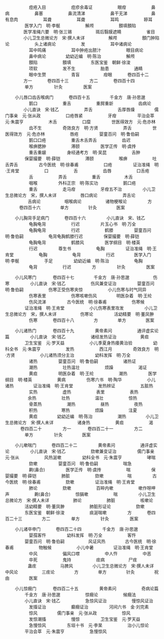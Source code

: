 <!-- { "loadSidebar": true } -->
　　 　　　 痘疮入目
　　 　　　 痘疹余毒证
　　 　　　 眼疳
　　 　　　 鼻病
　　 　　　 鼻塞
　　 　　　 鼻流清涕
　　 　　　 鼻干无涕
　　　　　  鼻有息肉
　　 　　　 耳聋
　　 　　　 耳聋
　　 　　　 耳鸣
　　 　　　 聤耳
　　 　　 医学入门　明·李梴
　　 　　　 解颅
　　 　　　 顖填顖陷
　　　　  医学准绳六要　明·张三锡　　 　　　 斑后翳膜遮睛
　　 　　　 雀目
　　　　  小儿卫生总微论方　宋·撰人未详　　 　　　 解颅
　　 　　　 顖门肿陷论
　　 　　　 头上诸病论
　　 　　　 发
　　 　　　 耳中诸病论
　　 　　　 耳中鸣痛
　　 　　　 耳中肿疮出脓汁
　　 　　　 眼目病论
　　 　　　 鼻中病论
　　　　  幼幼近编　明·陈治
　　 　　　 解颅
　　 　　　 顖陷
　　 　　　 顖填
　　　　  东医宝鉴　朝鲜·徐浚
　　 　　　 项软
　　 　　　 发不生
　　 　　　 胎患
　　 　　　 通睛
　　 　　　 眼中生赘
　　 　　　 青盲
　　　　　  疳眼
　　　  卷四百十二
　　　　  方一
　　　  卷四百十三
　　 　　 方二
　　　  卷四百十四
　　 　　 单方
　　 　　 针灸
　　 　　 医案

　　  小儿唇口齿舌喉病门
　　　  卷四百十五
　　　　  千金方　唐·孙思邈
　　 　　　 鹅口
　　 　　　 重舌
　　 　　　 重腭重龂
　　 　　　 齿病论
　　　　  小儿直诀　宋·钱乙
　　 　　　 弄舌
　　 　　　 舌厚唇燥
　　　　  儒门事亲　元·张从政
　　 　　　 口疮唇紧
　　 　　　 牙疳
　　 　　 平治会萃　元·朱震亨
　　 　　　 木舌
　　 　　　 口糜
　　 　　 世医得效方　元·危亦林
　　 　　　 齿不生
　　 　　 奇效良方　明·方贤
　　 　　　 弄舌
　　 　　 世医得效方　元·危亦林
　　 　　　 唇疮
　　 　　 婴童百问　明·鲁伯嗣
　　 　　　 鹅口口疮
　　 　　　 重舌木舌弄舌
　　 　　　 齿迟
　　 　　　 喉痹腮肿
　　 　　　 滞颐
　　 　　 医学正传　明·虞抟
　　 　　　 重舌重龈
　　 　　 身经通考方　明·吴昆
　　 　　　 舌肿
　　 　　 保婴撮要　明·薛铠
　　 　　　 滞颐
　　 　　　 喉痹
　　 　　　 吐舌弄舌
　　 　　 古今医统　明·徐春甫
　　 　　　 口疮
　　 　　 证治准绳　明·王肯堂
　　 　　　 口
　　 　　　 舌
　　 　　　 齿唇
　　 　　　 口舌疮
　　 　　　 舌
　　 　　　 弄舌
　　 　　　 重舌
　　　　　  木舌
　　 　　　 咽喉
　　 　　 外科正宗　明·陈实功
　　 　　　 鹅口疮
　　 　　　 重舌
　　 　　　 走马疳
　　 　　　 牙疳五不治
　　 　　 小儿卫生总微论方　宋，撰人未详　　 　　　 唇口病论
　　 　　　 弄舌论
　　　　　  舌病论
　　　　　  咽喉病论
　　　　　  诸物梗喉论
　　 　　 方
　　　  卷四百十六
　　　　  单方
　　　　  针灸
　　　　  医案

　　  小儿胸背手足病门
　　　  卷四百十六
　　 　　 小儿直诀　宋、钱乙
　　 　　　 龟胸龟背
　　 　　　 行迟
　　 　　 片玉心书　明·万全
　　 　　　 龟胸龟背
　　 　　　 行迟
　　 　　　 鹤膝
　　 　　 婴童百问　明·鲁伯嗣
　　 　　　 龟背龟胸鹤膝行迟
　　 　　 保婴撮要　明·薛铠
　　 　　　 龟胸龟背
　　 　　　 鹤膝风
　　 　　 医学纲目　明·楼英
　　 　　　 行迟
　　 　　 尊生书
　　 　　　 龟胸
　　 　　 证治准绳　明·王肯堂
　　 　　　 龟胸
　　 　　　 龟背
　　 　　　 行迟
　　　　  医学入门　明·李梴
　　 　　　 手足
　　 　　 幼幼近编　明·陈治
　　 　　　 龟胸
　　 　　　 龟背
　　 　　　 行迟
　　 　　 方
　　 　　 针灸
　　 　　 医案

　　  小儿风寒门
　　 　 卷四百十七
　　　　  千金方　唐·孙思邈
　　　　　  伤寒
　　 　　 小儿直诀　宋·钱乙
　　 　　　 伤风兼变证治
　　 　　 婴童百问　明·鲁伯嗣
　　 　　　 伤寒正受伤寒夹惊
　　 　　　 小儿伤寒与时气同异
　　 　　　 伤寒表里
　　 　　　 伤寒咳嗽伤风
　　　　  明医杂着　明·王纶
　　 　　　 伤风流涕
　　 　　 古今医统　明·徐春甫
　　 　　　 伤寒候
　　 　　 证治准绳　明·王肯堂
　　 　　　 小儿伤寒表里攻发
　　 　　 小儿卫生总微论方　宋，撰人未详　　 　　　 伤寒论
　　 　　 活幼精要　明·董凤翀
　　 　　　 伤寒
　　　  卷四百十八
　　　　  方
　　　　  单方
　　　　  医案

　　  小儿诸热门
　　 　 卷四百十九
　　 　　 黄帝素问
　　 　　　 通评虚实论篇
　　 　　 小儿直诀　宋·钱乙
　　 　　　 诸经发热证治
　　　　　  黄疸
　　 　　 卫生宝鉴　元·罗天益
　　 　　　 小儿季夏身热痿黄治验
　　 　　 幼科全书　元·朱震亨
　　 　　　 发热
　　 　　　 西江月
　　 　　 奇效良方　明·方贤
　　 　　　 小儿诸热须分主治
　　 　　 幼科发挥　明·万全
　　 　　　 诸热
　　 　　 婴童百问　明·鲁伯嗣
　　 　　　 诸热证
　　 　　　 潮热
　　 　　　 壮热温壮
　　 　　　 烦躁
　　 　　　 渴证
　　 　　　 黄疸
　　 　　 明医杂着　明·王纶
　　 　　　 潮热
　　 　　 医学纲目　明·楼英
　　 　　　 黄病
　　 　　 伤寒六书　明·陶华
　　 　　　 小儿诸热
　　　　  证治准绳　明·王肯堂
　　 　　　 发热辨证
　　 　　　 五脏热
　　 　　　 实热
　　 　　　 虚热
　　 　　　 表里
　　 　　　 表热
　　　　　  余热
　　 　　　 壮热
　　 　　　 温壮
　　 　　　 惊热
　　 　　　 骨蒸热
　　 　　　 潮热
　　 　　　 昼热
　　 　　　 夜热
　　 　　　 积热
　　　　　  寒热
　　 　　　 烦躁
　　 　　　 注夏
　　 　　　 黄疸
　　　　  幼幼近编　明·陈治
　　 　　　 潮热
　　　　  小儿卫生总微论方　宋·撰人未详　　 　　　 诸身热
　　 　　　 黄疸
　　 　　　 渴
　　 　 卷四百二十
　　 　　 方一
　　 　 卷四百二十一
　　 　　 方二
　　 　　 单方
　　 　　 针灸
　　　　  医案

　　  小儿嗽喘门
　　　  卷四百二十二
　　 　　 黄帝素问
　　 　　　 通评虚实论
　　 　　 小儿直诀　宋·钱乙
　　 　　　 欬嗽兼变证治
　　 　　 儒门事亲　元·张从
　　 　　　 风热涎嗽
　　 　　 幼科全书　元·朱震亨
　　 　　　 哮喘
　　 　　　 欬嗽
　　 　　 婴童百问　明·鲁伯嗣
　　 　　　 喘急
　　 　　　 齁(鼻合)
　　 　　 医学正传　明·虞抟
　　 　　　 喘
　　 　　 保婴撮要　明·薛铠
　　 　　　 肺脏
　　 　　　 欬嗽
　　　　　  喘
　　 　　 古今医统　明·徐春甫
　　 　　　 欬嗽
　　 　　 证治准绳　明·王肯堂
　　 　　　 肺论
　　 　　　 欬嗽
　　 　　　 百晬内嗽
　　 　　　 嗽作呀呷声
　　 　　　 齁(鼻合)
　　 　　　 惊膈嗽
　　 　　　 喘
　　 　　 小儿卫生总微论方　宋·撰人未详　　 　　　 肺论
　　 　　　 肺脏
　　 　　　 咳嗽论
　　 　　 活幼精要　明·董凤翀
　　 　　　 肺脏形证论
　　 　　　 欬嗽
　　 　　 东医宝鉴　朝鲜·徐浚
　　 　　　 痰涎喘嗽
　　 　　 方
　　　  卷四百二十三
　　　　  方二
　　 　　 单方
　　 　　 针灸
　　 　　 医案

　　  小儿诸卒申门
　　　  卷四百二十四
　　 　　 千金方　唐·孙思邈
　　 　　　 婴孺客忤
　　 　　 幼科发挥　明·万全
　　 　　　 客忤
　　 　　 婴童百问　明·鲁伯嗣
　　　　　  风证风热
　　　　  古今医统　明·徐春甫
　　 　　　 物触候
　　 　　　 小儿中暑
　　　　  证治准绳　明·王肯堂
　　 　　　 中风
　　 　　　 偏风口噤
　　 　　　 中人忤
　　 　　　 中恶
　　 　　　 卒死
　　 　　　 鬼持
　　 　　　 疰病
　　　　　  尸疰
　　　　　  蛊疰
　　　　　  马脾风
　　　　  小儿卫生总微论方　宋·撰人未详　　　　　  中风论
　　　　　  三疰论
　　　　  方
　　　　  单方
　　　　  针灸
　　　　  祝由
　　　　  医案

　　  小儿惊癎门
　　 　 卷四百二十五
　　 　　 黄帝素问
　　 　　　 奇病论篇
　　 　　 千金方　唐·孙思邈
　　 　　　 惊癎论
　　 　　　 候癎法
　　 　　 小儿直诀　宋·钱乙
　　 　　　 急惊风证治
　　 　　　 慢惊风证治
　　 　　　 发搐证治
　　 　　　 癫癎证治
　　 　　 河间六书　金·刘完素
　　 　　　 惊风
　　　　  儒门事亲　元·张从政
　　 　　　 惊风
　　 　　　 发惊潮搐
　　 　　　 慢惊
　　 　　 卫生宝鉴　元·罗天益
　　 　　　 急慢惊风
　　 　　 东垣十书　元·李杲
　　 　　　 治小儿惊论
　　 　　 平治会萃　元·朱震亨
　　 　　　 急慢惊风
